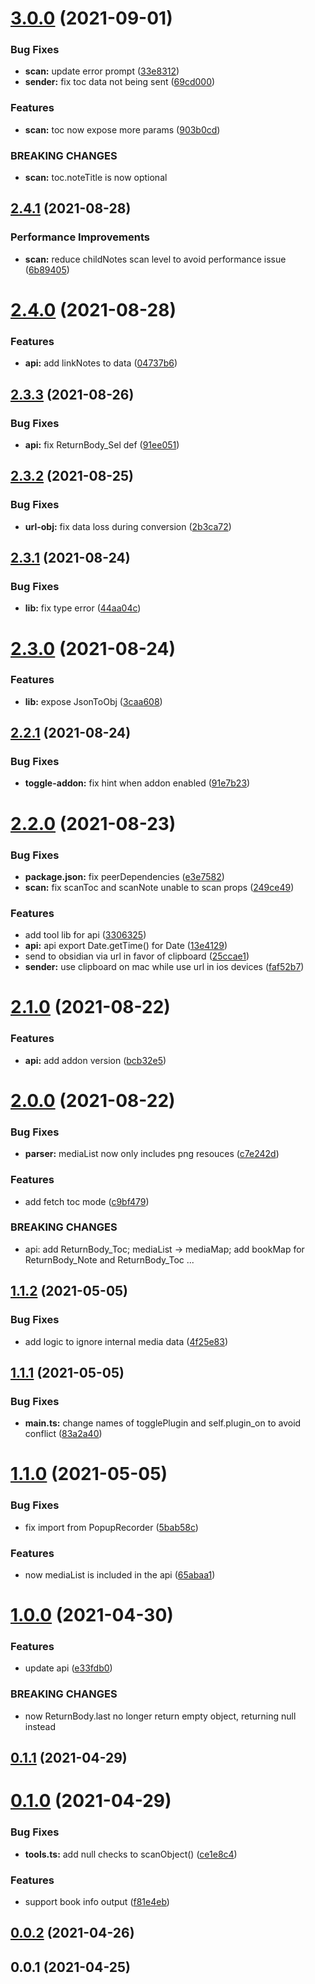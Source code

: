 # [3.0.0](https://github.com/alx-plugins/obsidian-bridge/compare/2.4.1...3.0.0) (2021-09-01)


### Bug Fixes

* **scan:** update error prompt ([33e8312](https://github.com/alx-plugins/obsidian-bridge/commit/33e83128f26c7d3855574680862d81d0ef1d4f2f))
* **sender:** fix toc data not being sent ([69cd000](https://github.com/alx-plugins/obsidian-bridge/commit/69cd000075d9a44c1d5e8a0e916d8b17373d82e5))


### Features

* **scan:** toc now expose more params ([903b0cd](https://github.com/alx-plugins/obsidian-bridge/commit/903b0cd065ec52905e8e22052bc6b678a0455b35))


### BREAKING CHANGES

* **scan:** toc.noteTitle is now optional

## [2.4.1](https://github.com/alx-plugins/obsidian-bridge/compare/2.4.0...2.4.1) (2021-08-28)


### Performance Improvements

* **scan:** reduce childNotes scan level to avoid performance issue ([6b89405](https://github.com/alx-plugins/obsidian-bridge/commit/6b89405a250bf7758c8a1f5dbc6b84e9f05d4eb3))

# [2.4.0](https://github.com/alx-plugins/obsidian-bridge/compare/2.3.3...2.4.0) (2021-08-28)


### Features

* **api:** add linkNotes to data ([04737b6](https://github.com/alx-plugins/obsidian-bridge/commit/04737b6a0eff781c8fa0920f9b11da5aa30ccc75))

## [2.3.3](https://github.com/alx-plugins/obsidian-bridge/compare/2.3.2...2.3.3) (2021-08-26)


### Bug Fixes

* **api:** fix ReturnBody_Sel def ([91ee051](https://github.com/alx-plugins/obsidian-bridge/commit/91ee051b71d86f0507cff3fd10b3a59a6e7bbc73))

## [2.3.2](https://github.com/alx-plugins/obsidian-bridge/compare/2.3.1...2.3.2) (2021-08-25)


### Bug Fixes

* **url-obj:** fix data loss during conversion ([2b3ca72](https://github.com/alx-plugins/obsidian-bridge/commit/2b3ca72082229ef104f8407d50d44ce35f9de7d4))

## [2.3.1](https://github.com/alx-plugins/obsidian-bridge/compare/2.3.0...2.3.1) (2021-08-24)


### Bug Fixes

* **lib:** fix type error ([44aa04c](https://github.com/alx-plugins/obsidian-bridge/commit/44aa04c6fe87c7bc1e2157d670dd3c28dcd273ff))

# [2.3.0](https://github.com/alx-plugins/obsidian-bridge/compare/2.2.1...2.3.0) (2021-08-24)


### Features

* **lib:** expose JsonToObj ([3caa608](https://github.com/alx-plugins/obsidian-bridge/commit/3caa6087058b40ceb3e4fbbb844455961548115d))

## [2.2.1](https://github.com/alx-plugins/obsidian-bridge/compare/2.2.0...2.2.1) (2021-08-24)


### Bug Fixes

* **toggle-addon:** fix hint when addon enabled ([91e7b23](https://github.com/alx-plugins/obsidian-bridge/commit/91e7b238ad9e1004a4fb35021f7fb21a46d0b44b))

# [2.2.0](https://github.com/alx-plugins/obsidian-bridge/compare/2.1.0...2.2.0) (2021-08-23)


### Bug Fixes

* **package.json:** fix peerDependencies ([e3e7582](https://github.com/alx-plugins/obsidian-bridge/commit/e3e758274cf47ff7a63c62bbcded1de8338f5084))
* **scan:** fix scanToc and scanNote unable to scan props ([249ce49](https://github.com/alx-plugins/obsidian-bridge/commit/249ce49e0e2d74aa41ee40f88e3b0890c7decb8e))


### Features

* add tool lib for api ([3306325](https://github.com/alx-plugins/obsidian-bridge/commit/330632583aa7340722de9aa92fb21a5b5ad04d72))
* **api:** api export Date.getTime() for Date ([13e4129](https://github.com/alx-plugins/obsidian-bridge/commit/13e4129dcaba0d34bfe14d7222e9cf9fe7e6892f))
* send to obsidian via url in favor of clipboard ([25ccae1](https://github.com/alx-plugins/obsidian-bridge/commit/25ccae15c69ff46cb22256ab147384984b218fe6))
* **sender:** use clipboard on mac while use url in ios devices ([faf52b7](https://github.com/alx-plugins/obsidian-bridge/commit/faf52b7dac610e6f4a688c345318c2434876b5af))

# [2.1.0](https://github.com/alx-plugins/obsidian-bridge/compare/2.0.0...2.1.0) (2021-08-22)


### Features

* **api:** add addon version ([bcb32e5](https://github.com/alx-plugins/obsidian-bridge/commit/bcb32e569ccd51d09d8230acb9361eae37db65cd))

# [2.0.0](https://github.com/alx-plugins/obsidian-bridge/compare/1.1.2...2.0.0) (2021-08-22)


### Bug Fixes

* **parser:** mediaList now only includes png resouces ([c7e242d](https://github.com/alx-plugins/obsidian-bridge/commit/c7e242df2616dc8df4f47a657473d2a9f7a4de12))


### Features

* add fetch toc mode ([c9bf479](https://github.com/alx-plugins/obsidian-bridge/commit/c9bf47983c0483742979fb62ad59b14e7283d0d1))


### BREAKING CHANGES

* api: add ReturnBody_Toc; mediaList -> mediaMap; add bookMap for ReturnBody_Note and
ReturnBody_Toc ...

## [1.1.2](https://github.com/alx-plugins/obsidian-bridge/compare/1.1.1...1.1.2) (2021-05-05)


### Bug Fixes

* add logic to ignore internal media data ([4f25e83](https://github.com/alx-plugins/obsidian-bridge/commit/4f25e83d6422efd60c3395c4777b41d597e62a7a))

## [1.1.1](https://github.com/alx-plugins/obsidian-bridge/compare/1.1.0...1.1.1) (2021-05-05)


### Bug Fixes

* **main.ts:** change names of togglePlugin and self.plugin_on to avoid conflict ([83a2a40](https://github.com/alx-plugins/obsidian-bridge/commit/83a2a40897a2459f65f714d1324ab22c0f292e5c))

# [1.1.0](https://github.com/alx-plugins/obsidian-bridge/compare/1.0.0...1.1.0) (2021-05-05)


### Bug Fixes

* fix import from PopupRecorder ([5bab58c](https://github.com/alx-plugins/obsidian-bridge/commit/5bab58c915b50d9553a0a1eab60fec24c4ed46c3))


### Features

* now mediaList is included in the api ([65abaa1](https://github.com/alx-plugins/obsidian-bridge/commit/65abaa1d3e09e40934e87deac4241bd6f37e5ed1))

# [1.0.0](https://github.com/alx-plugins/obsidian-bridge/compare/v0.1.2...1.0.0) (2021-04-30)


### Features

* update api ([e33fdb0](https://github.com/alx-plugins/obsidian-bridge/commit/e33fdb0c4e433998bd0d72f548e76d7fa541f004))


### BREAKING CHANGES

* now ReturnBody.last no longer return empty object, returning null instead

## [0.1.1](https://github.com/alx-plugins/obsidian-bridge/compare/0.1.0...0.1.1) (2021-04-29)

# [0.1.0](https://github.com/alx-plugins/obsidian-bridge/compare/0.0.2...0.1.0) (2021-04-29)


### Bug Fixes

* **tools.ts:** add null checks to scanObject() ([ce1e8c4](https://github.com/alx-plugins/obsidian-bridge/commit/ce1e8c41212f892664cea6498a8784f35e8613c4))


### Features

* support book info output ([f81e4eb](https://github.com/alx-plugins/obsidian-bridge/commit/f81e4eb4a9d6560a6c180ea58f445f78d63f1ae3))

## [0.0.2](https://github.com/alx-plugins/obsidian-bridge/compare/0.0.1...0.0.2) (2021-04-26)

## 0.0.1 (2021-04-25)

